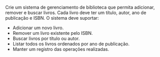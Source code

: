﻿Crie um sistema de gerenciamento de biblioteca que permita adicionar, remover e buscar livros. Cada livro deve ter um título, autor, ano de publicação e ISBN. O sistema deve suportar:

- Adicionar um novo livro.
- Remover um livro existente pelo ISBN.
- Buscar livros por título ou autor.
- Listar todos os livros ordenados por ano de publicação.
- Manter um registro das operações realizadas.
